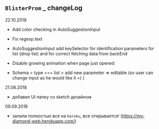 ## `BlisterProm` \_ changeLog

22.10.2018

- Add color checking in AutoSuggestionInput
- Fix regexp.text

- AutoSuggestionInput add keySelector for identification parameters for list (drop list) and for correct fetching data from backEnd
- Disable growing animation when page just opened
- Schema > type === list > add new parameter => editable (so user can change input as he would like it =) )

21.08.2018

- добавил UI папку со sketch дизайном

09.09.2018

- залили полностью все на `heroku`, все открывается! (https://my-diamond-web.herokuapp.com/)

